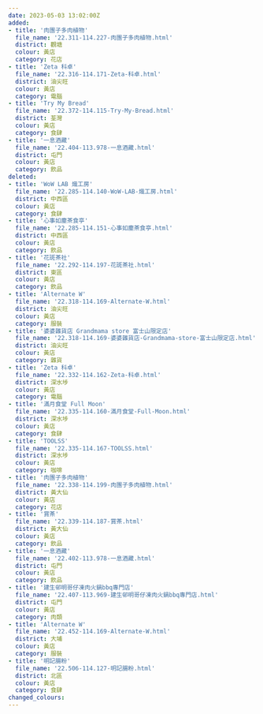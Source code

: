 ```yaml
---
date: 2023-05-03 13:02:00Z
added:
- title: '肉團子多肉植物'
  file_name: '22.311-114.227-肉團子多肉植物.html'
  district: 觀塘
  colour: 黃店
  category: 花店
- title: 'Zeta 科卓'
  file_name: '22.316-114.171-Zeta-科卓.html'
  district: 油尖旺
  colour: 黃店
  category: 電腦
- title: 'Try My Bread'
  file_name: '22.372-114.115-Try-My-Bread.html'
  district: 荃灣
  colour: 黃店
  category: 食肆
- title: '一息酒藏'
  file_name: '22.404-113.978-一息酒藏.html'
  district: 屯門
  colour: 黃店
  category: 飲品
deleted:
- title: 'WoW LAB 熾工房'
  file_name: '22.285-114.140-WoW-LAB-熾工房.html'
  district: 中西區
  colour: 黃店
  category: 食肆
- title: '心事如塵茶食亭'
  file_name: '22.285-114.151-心事如塵茶食亭.html'
  district: 中西區
  colour: 黃店
  category: 飲品
- title: '花斑茶社'
  file_name: '22.292-114.197-花斑茶社.html'
  district: 東區
  colour: 黃店
  category: 飲品
- title: 'Alternate W'
  file_name: '22.318-114.169-Alternate-W.html'
  district: 油尖旺
  colour: 黃店
  category: 服裝
- title: '婆婆雜貨店 Grandmama store 富士山限定店'
  file_name: '22.318-114.169-婆婆雜貨店-Grandmama-store-富士山限定店.html'
  district: 油尖旺
  colour: 黃店
  category: 雜貨
- title: 'Zeta 科卓'
  file_name: '22.332-114.162-Zeta-科卓.html'
  district: 深水埗
  colour: 黃店
  category: 電腦
- title: '滿月食堂 Full Moon'
  file_name: '22.335-114.160-滿月食堂-Full-Moon.html'
  district: 深水埗
  colour: 黃店
  category: 食肆
- title: 'TOOLSS'
  file_name: '22.335-114.167-TOOLSS.html'
  district: 深水埗
  colour: 黃店
  category: 咖啡
- title: '肉團子多肉植物'
  file_name: '22.338-114.199-肉團子多肉植物.html'
  district: 黃大仙
  colour: 黃店
  category: 花店
- title: '賞茶'
  file_name: '22.339-114.187-賞茶.html'
  district: 黃大仙
  colour: 黃店
  category: 飲品
- title: '一息酒藏'
  file_name: '22.402-113.978-一息酒藏.html'
  district: 屯門
  colour: 黃店
  category: 飲品
- title: '建生邨明哥仔凍肉火鍋bbq專門店'
  file_name: '22.407-113.969-建生邨明哥仔凍肉火鍋bbq專門店.html'
  district: 屯門
  colour: 黃店
  category: 肉類
- title: 'Alternate W'
  file_name: '22.452-114.169-Alternate-W.html'
  district: 大埔
  colour: 黃店
  category: 服裝
- title: '明記腸粉'
  file_name: '22.506-114.127-明記腸粉.html'
  district: 北區
  colour: 黃店
  category: 食肆
changed_colours:
---
```

